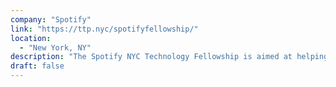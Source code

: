 ```yaml
---
company: "Spotify"
link: "https://ttp.nyc/spotifyfellowship/"
location:
  - "New York, NY"
description: "The Spotify NYC Technology Fellowship is aimed at helping engineers just starting their careers in tech and provides an opportunity to work within a team and build upon current skills."
draft: false
---
```

